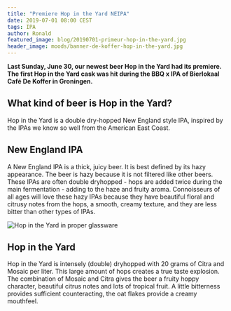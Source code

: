 ```yaml
---
title: "Premiere Hop in the Yard NEIPA"
date: 2019-07-01 08:00 CEST
tags: IPA
author: Ronald
featured_image: blog/20190701-primeur-hop-in-the-yard.jpg
header_image: moods/banner-de-koffer-hop-in-the-yard.jpg
---
```

__Last Sunday, June 30, our newest beer Hop in the Yard had its premiere. The first Hop in the Yard cask was hit during the BBQ x IPA of Bierlokaal Café De Koffer in Groningen.__

## What kind of beer is Hop in the Yard?

Hop in the Yard is a double dry-hopped New England style IPA, inspired by the IPAs we know so well from the American East Coast.

## New England IPA

A New England IPA is a thick, juicy beer. It is best defined by its hazy appearance. The beer is hazy because it is not filtered like other beers. These IPAs are often double dryhopped - hops are added twice during the main fermentation - adding to the haze and fruity aroma. Connoisseurs of all ages will love these hazy IPAs because they have beautiful floral and citrusy notes from the hops, a smooth, creamy texture, and they are less bitter than other types of IPAs.

![Hop in the Yard in proper glassware](/assets/images/blog/20190701-proper-glassware.jpg)

## Hop in the Yard

Hop in the Yard is intensely (double) dryhopped with 20 grams of Citra and Mosaic per liter. This large amount of hops creates a true taste explosion. The combination of Mosaic and Citra gives the beer a fruity hoppy character, beautiful citrus notes and lots of tropical fruit. A little bitterness provides sufficient counteracting, the oat flakes provide a creamy mouthfeel.
